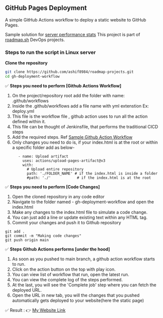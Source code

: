 ## GitHub Pages Deployment
A simple GitHub Actions workflow to deploy a static website to GitHub Pages.

Sample solution for [server performance stats](https://roadmap.sh/projects/github-actions-deployment-workflow)
This project is part of [roadmap.sh](https://roadmap.sh/projects) DevOps projects.



### Steps to run the script in Linux server


**Clone the repository**

```sh
git clone https://github.com/ashif8984/roadmap-projects.git
cd gh-deployment-workflow
```


✅ **Steps you need to perform [Github Actions Workflow]**
1. On the project/repository root add the folder with name: .github/workflows
2. Inside the .github/workflows add a file name with yml extenstion Ex: deploy.yml
3. This file is the workflow file , github action uses to run all the action defined within it.
4. This file can be thought of Jenkinsfile, that performs the traditional CICD steps
5. Add the required steps. Ref [Sample Github Action Workflow](https://docs.github.com/en/actions/writing-workflows/quickstart#creating-your-first-workflow)
6. Only changes you need to do is, if your index.html is at the root or within a specific folder add as below-

```
      - name: Upload artifact
        uses: actions/upload-pages-artifact@v3
        with:
          # Upload entire repository
          path: './FOLDER_NAME' # if the index.html is inside a folder
          #path: './'            # if the index.html is at the root

```


✅ **Steps you need to perform [Code Changes]**
1. Open the cloned repository in any code editor
2. Navigate to the folder named - gh-deployment-workflow and open the index.html
3. Make any changes to the index.html file to simulate a code change.
4. You can just add a line or update existing text within any HTML tag.
5. Commit your changes and push it to Github repository

```
git add .
git commit -m "Making code changes"
git push origin main
```

✅ **Steps Github Actions performs [under the hood]**

1. As soon as you pushed to main branch, a github action workflow starts to run.
2. Click on the action button on the top with play icon.
3. You can view list of workflow that run, open the latest run.
4. You can view the complete log of the steps performed.
5. At the last, you will see the 'Complete job' step where you can fetch the deployed URL.
6. Open the URL in new tab, you will the changes that you pushed automatically gets deployed to your website(here the static page)




✅ Result : 👉 [My Website Link](https://ashif8984.github.io/roadmap-projects/)